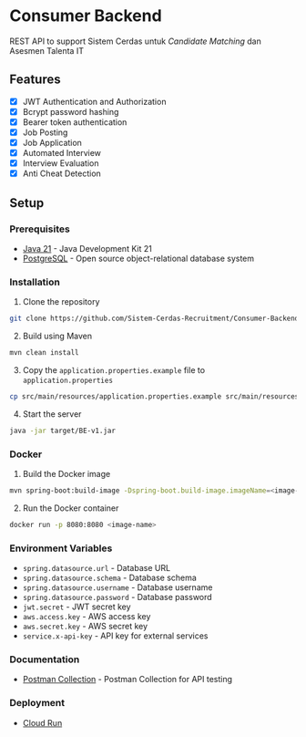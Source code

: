 # Consumer Backend

REST API to support Sistem Cerdas untuk _Candidate Matching_ dan Asesmen Talenta IT

## Features

- [x] JWT Authentication and Authorization
- [x] Bcrypt password hashing
- [x] Bearer token authentication
- [x] Job Posting
- [x] Job Application
- [x] Automated Interview
- [x] Interview Evaluation
- [x] Anti Cheat Detection

## Setup

### Prerequisites

- [Java 21](https://www.oracle.com/id/java/technologies/downloads/#jdk21-linux) - Java Development Kit 21
- [PostgreSQL](https://www.postgresql.org/) - Open source object-relational database system

### Installation

1. Clone the repository

```bash
git clone https://github.com/Sistem-Cerdas-Recruitment/Consumer-Backend.git
```

2. Build using Maven

```bash
mvn clean install
```

3. Copy the `application.properties.example` file to `application.properties`

```bash
cp src/main/resources/application.properties.example src/main/resources/application.properties
```

4. Start the server

```bash
java -jar target/BE-v1.jar
```

### Docker

1. Build the Docker image

```bash
mvn spring-boot:build-image -Dspring-boot.build-image.imageName=<image-name>
```

2. Run the Docker container

```bash
docker run -p 8080:8080 <image-name>
```

### Environment Variables

- `spring.datasource.url` - Database URL
- `spring.datasource.schema` - Database schema
- `spring.datasource.username` - Database username
- `spring.datasource.password` - Database password
- `jwt.secret` - JWT secret key
- `aws.access.key` - AWS access key
- `aws.secret.key` - AWS secret key
- `service.x-api-key` - API key for external services

### Documentation

- [Postman Collection](https://www.postman.com/warped-comet-178893/workspace/ta-2-capstone-sistem-cerdas/collection/20655682-3730c561-f9aa-4a39-ba97-257a9b05d8e7?action=share&creator=20655682&active-environment=20655682-89fb83a9-f639-48b0-b6a7-15371a5a743f) - Postman Collection for API testing

### Deployment

- [Cloud Run](https://ta-2-sistem-cerdas-be-vi2jkj4riq-et.a.run.app)